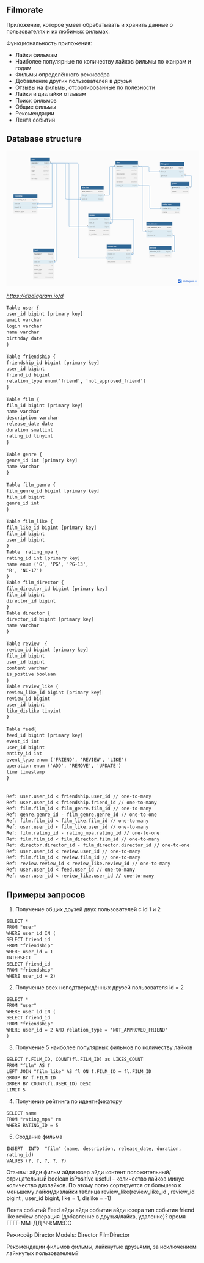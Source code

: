 ## Filmorate

Приложение, которое умеет обрабатывать и хранить данные о пользователях и их любимых фильмах.

Функциональность приложения:

- Лайки фильмам
- Наиболее популярные по количеству лайков фильмы по жанрам и годам
- Фильмы определённого режиссёра
- Добавление других пользователей в друзья
- Отзывы на фильмы, отсортированные по полезности
- Лайки и дизлайки отзывам
- Поиск фильмов
- Общие фильмы
- Рекомендации
- Лента событий

## Database structure

![alt text](Database.png )

*https://dbdiagram.io/d*

````
Table user {
user_id bigint [primary key]
email varchar
login varchar
name varchar
birthday date
}

Table friendship {
friendship_id bigint [primary key]
user_id bigint
friend_id bigint
relation_type enum('friend', 'not_approved_friend')
}

Table film {
film_id bigint [primary key]
name varchar
description varchar
release_date date
duration smallint  
rating_id tinyint
}

Table genre {
genre_id int [primary key]
name varchar
}

Table film_genre {
film_genre_id bigint [primary key]
film_id bigint
genre_id int
}

Table film_like {
film_like_id bigint [primary key]
film_id bigint
user_id bigint
}
Table  rating_mpa {
rating_id int [primary key]
name enum ('G', 'PG', 'PG-13',
'R', 'NC-17')
}
Table film_director {
film_director_id bigint [primary key]
film_id bigint
director_id bigint
}
Table director {
director_id bigint [primary key]
name varchar
}

Table review  {
review_id bigint [primary key]
film_id bigint 
user_id bigint 
content varchar
is_postive boolean
}
Table review_like {
review_like_id bigint [primary key]
review_id bigint
user_id bigint
like_dislike tinyint
}

Table feed{
feed_id bigint [primary key]
event_id int 
user_id bigint
entity_id int
event_type enum ('FRIEND', 'REVIEW', 'LIKE')
operation enum ('ADD', 'REMOVE', 'UPDATE')
time timestamp 
}


Ref: user.user_id < friendship.user_id // one-to-many
Ref: user.user_id < friendship.friend_id // one-to-many
Ref: film.film_id < film_genre.film_id // one-to-many
Ref: genre.genre_id - film_genre.genre_id // one-to-one
Ref: film.film_id < film_like.film_id // one-to-many
Ref: user.user_id < film_like.user_id // one-to-many
Ref: film.rating_id - rating_mpa.rating_id // one-to-one
Ref: film.film_id < film_director.film_id // one-to-many
Ref: director.director_id - film_director.director_id // one-to-one
Ref: user.user_id < review.user_id // one-to-many
Ref: film.film_id < review.film_id // one-to-many
Ref: review.review_id < review_like.review_id // one-to-many
Ref: user.user_id < feed.user_id // one-to-many
Ref: user.user_id < review_like.user_id // one-to-many
````

## Примеры запросов

1) Получение общих друзей двух пользователей с id 1 и 2

````
SELECT * 
FROM "user"
WHERE user_id IN (
SELECT friend_id 
FROM "friendship"
WHERE user_id = 1 
INTERSECT 
SELECT friend_id 
FROM "friendship" 
WHERE user_id = 2)
````

2) Получение всех неподтверждённых друзей пользователя id = 2

````
SELECT * 
FROM "user"
WHERE user_id IN (
SELECT friend_id 
FROM "friendship"
WHERE user_id = 2 AND relation_type = 'NOT_APPROVED_FRIEND'
)
````

3) Получение 5 наиболее популярных фильмов по количеству лайков

````
SELECT f.FILM_ID, COUNT(fl.FILM_ID) as LIKES_COUNT
FROM "film" AS f
LEFT JOIN "film_like" AS fl ON f.FILM_ID = fl.FILM_ID 
GROUP BY f.FILM_ID
ORDER BY COUNT(fl.USER_ID) DESC 
LIMIT 5
````

4) Получение рейтинга по идентификатору

````
SELECT name
FROM "rating_mpa" rm
WHERE RATING_ID = 5
````

5) Создание фильма

````
INSERT  INTO  "film" (name, description, release_date, duration, rating_id)  
VALUES (?, ?, ?, ?, ?)
````

Отзывы:
айди
фильм айди
юзер айди
контент
положительный/отрицательный boolean isPositive
useful - количество лайков минус количество дизлайков. По этому полю сортируется от большего к меньшему
лайки/дизлайки таблица review_like(review_like_id , review_id bigint , user_id bigint, like = 1, dislike = -1)

Лента событий Feed
айди
айди события
айди юзера
тип события friend like review
операция (добавление в друзья/лайка, удаление)?
время ГГГГ-MM-ДД ЧЧ:ММ:СС

Режиссёр Director
Models:
Director
FilmDirector

Рекомендации фильмов
фильмы, лайкнутые друзьями, за исключением лайкнутых пользователем?
 